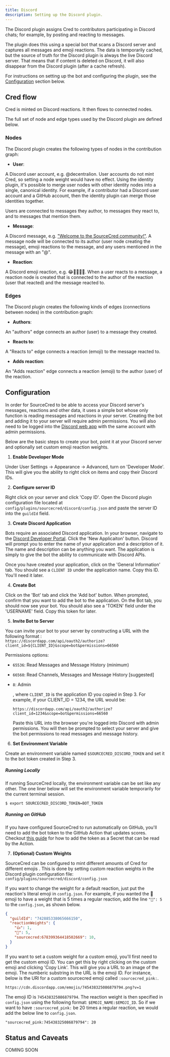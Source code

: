 ```yaml
---
title: Discord
description: Setting up the Discord plugin.
---
```



The Discord plugin assigns Cred to contributors participating in Discord chats; for example, by posting and reacting to messages. 



The plugin does this using a special bot that scans a Discord server and captures all messages and emoji reactions. The data is temporarily cached, but the
source of truth for the Discord plugin is always the live
Discord server. That means that if content is deleted on Discord, it will
also disappear from the Discord plugin (after a cache refresh).


For instructions on setting up the bot and configuring the plugin, see the [Configuration](#configuration) section below. 


## Cred flow

Cred is minted on Discord reactions. It then flows to connected nodes.


The full set of node and edge types used by the Discord plugin are defined below.

### Nodes

The Discord plugin creates the following types of nodes in the contribution graph:

- **User**:

A Discord user account, e.g. @decentralion. User accounts do not mint Cred, so setting a node weight would have no effect. Using the identity plugin, it's possible to merge user nodes with other identity nodes into a single, canonical identity. For example, if a contributor had a Discord user account and a GitHub account, then the identity plugin can merge those identities together.

Users are connected to messages they author, to messages they react to, and to messages that mention them.

- **Message**:

A Discord message, e.g. ["Welcome to the SourceCred community!"](https://discordapp.com/channels/453243919774253079/715770410955964477/715776215528505385). A message node will be connected to its author (user node creating the message), emoji reactions to the message, and any users mentioned in the message with an "@".

- **Reaction**:

A Discord emoji reaction, e.g. 😂🌈💜🚀🤯. When a user reacts to a message, a reaction node is created that is connected to the author of the reaction (user that reacted) and the message reacted to. 




### Edges

The Discord plugin creates the following kinds of edges (connections between nodes) 
in the contribution graph:

- **Authors**:

An "authors" edge connects an author (user) to a message they created. 

- **Reacts to**:

A "Reacts to" edge connects a reaction (emoji) to the message reacted to. 

- **Adds reaction**:

An "Adds reaction" edge connects a reaction (emoji) to the author (user) of the reaction.


## Configuration

In order for SourceCred to be able to access your Discord server's messages, reactions and other data, it uses a simple bot whose only function is reading messages and reactions in your server. Creating the bot and adding it to your server will require admin permissions. You will also need to be logged into the [Discord web app](https://discord.com/) with the same account with admin permissions.

Below are the basic steps to create your bot, point it at your Discord server and optionally set custom emoji reaction weights. 

1. **Enable Developer Mode**
  
  Under User Settings -> Appearance -> Advanced, turn on 'Developer Mode'. This will give you the ability to right click on items and copy their Discord IDs.
  
2. **Configure server ID**

  Right click on your server and click 'Copy ID'. Open the Discord plugin configuration file located at `config/plugins/sourcecred/discord/config.json` and paste the server ID into the `guildId` field. 
  
3. **Create Discord Application**

  Bots require an associated Discord application. In your browser, navigate to the [Discord Developer Portal](https://discord.com/developers/applications). Click the 'New Applicaiton' button. Discord will prompt you to enter the name of your application and a description of it. The name and description can be anything you want. The application is simply to give the bot the ability to communicate with Discord APIs. 
  
  Once you have created your application, click on the 'General Information' tab. You should see a `CLIENT ID` under the application name. Copy this ID. You'll need it later.  

4. **Create Bot**

  Click on the 'Bot' tab and click the 'Add bot' button. When prompted, confirm that you want to add the bot to the application. On the Bot tab, you should now see your bot. You should also see a 'TOKEN' field under the 'USERNAME' field. Copy this token for later. 
  

5. **Invite Bot to Server**

  You can invite your bot to your server by constructing a URL with the following format :  
  `https://discordapp.com/api/oauth2/authorize?client_id=${CLIENT_ID}&scope=bot&permissions=66560`

Permissions options:

- `65536`: Read Messages and Message History (minimum)
- `66560`: Read Channels, Messages and Message History [suggested]
- `8`: Admin

  , where `CLIENT_ID` is the application ID you copied in Step 3. For example, if your CLIENT_ID = 1234, the URL would be:
  
  `https://discordapp.com/api/oauth2/authorize?client_id=1234&scope=bot&permissions=66560`
  
  Paste this URL into the browser you're logged into Discord with admin permissions. You will then be prompted to select your server and give the bot permissions to read messages and message history. 
  

6. **Set Environment Variable**

  Create an environment variable named `$SOURCECRED_DISCORD_TOKEN` and set it to the bot token created in Step 3.
  
  ##### Running Locally
  
  If running SourceCred locally, the environment variable can be set like any other. The one liner below will set the environment variable temporarily for the current terminal session. 
  
  ```$ export SOURCECRED_DISCORD_TOKEN=BOT_TOKEN```

  ##### Running on GitHub
  
  If you have configured SourceCred to run automatically on GitHub, you'll need to add the bot token to the GitHub Action that updates scores. Checkout [this guide](https://docs.github.com/en/actions/configuring-and-managing-workflows/creating-and-storing-encrypted-secrets#creating-encrypted-secrets-for-a-repository) for how to add the token as a Secret that can be read by the Action. 
  
7.  **(Optional) Custom Weights**

  SourceCred can be configured to mint different amounts of Cred for different emojis . This is done by setting custom reaction weights in the Discord plugin configuration file: `config/plugins/sourcecred/discord/config.json` 
  
  
  If you want to change the weight for a default reaction, just put the reaction's literal emoji in `config.json`. For example, if you wanted the 💜 emoji to have a weight that is 5 times a regular reaction, add the line `"💜": 5` to the `config.json`, as shown below. 
  
 
```json
{
  "guildId": "742885338065666150",
  "reactionWeights": {
    "👍": 1,
    "💜": 5,
    "sourcecred:678399364418502669": 10,
  }
}
```

If you want to set a custom weight for a custom emoji, you'll first need to get the custom emoji ID. You can get this by right clicking on the custom emoji and clicking 'Copy Link'. This will give you a URL to an image of the emoji. The numberic substring in the URL is the emoji ID. For instance, below is the URl for a custom sourcecred emoji called `:sourcecred_pink:`.
  
  `https://cdn.discordapp.com/emojis/745438325086879794.png?v=1`
  
  The emoji ID is `745438325086879794`. The reaction weight is then specified in `config.json` using the following format: `$EMOJI_NAME:$EMOJI_ID`. So if we want to have `:sourcecred_pink:` be 20 times a regular reaction, we would add the below line to `config.json`.
  
  `"sourcecred_pink:745438325086879794": 20`
  
  


[Yarn]: https://classic.yarnpkg.com/

## Status and Caveats

COMING SOON
